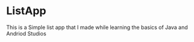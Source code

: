 # ListApp
This is a Simple list app that I made while learning the basics of Java and Andriod Studios
